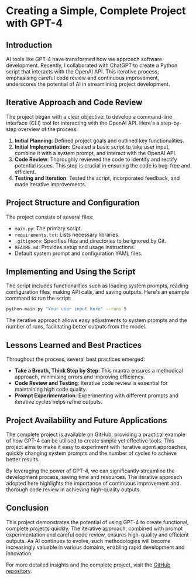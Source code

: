 # Creating a Simple, Complete Project with GPT-4

## Introduction

AI tools like GPT-4 have transformed how we approach software development. Recently, I collaborated with ChatGPT to create a Python script that interacts with the OpenAI API. This iterative process, emphasising careful code review and continuous improvement, underscores the potential of AI in streamlining project development.

## Iterative Approach and Code Review

The project began with a clear objective: to develop a command-line interface (CLI) tool for interacting with the OpenAI API. Here's a step-by-step overview of the process:

1. **Initial Planning**: Defined project goals and outlined key functionalities.
2. **Initial Implementation**: Created a basic script to take user input, combine it with a system prompt, and interact with the OpenAI API.
3. **Code Review**: Thoroughly reviewed the code to identify and rectify potential issues. This step is crucial in ensuring the code is bug-free and efficient.
4. **Testing and Iteration**: Tested the script, incorporated feedback, and made iterative improvements.

## Project Structure and Configuration

The project consists of several files:

- `main.py`: The primary script.
- `requirements.txt`: Lists necessary libraries.
- `.gitignore`: Specifies files and directories to be ignored by Git.
- `README.md`: Provides setup and usage instructions.
- Default system prompt and configuration YAML files.

## Implementing and Using the Script

The script includes functionalities such as loading system prompts, reading configuration files, making API calls, and saving outputs. Here's an example command to run the script:

```bash
python main.py "Your user input here" --runs 5
```

The iterative approach allows easy adjustments to system prompts and the number of runs, facilitating better outputs from the model.

## Lessons Learned and Best Practices

Throughout the process, several best practices emerged:

- **Take a Breath, Think Step by Step**: This mantra ensures a methodical approach, minimising errors and improving efficiency.
- **Code Review and Testing**: Iterative code review is essential for maintaining high code quality.
- **Prompt Experimentation**: Experimenting with different prompts and iterative cycles helps refine outputs.

## Project Availability and Future Applications

The complete project is available on GitHub, providing a practical example of how GPT-4 can be utilised to create simple yet effective tools. This project aims to make it easy to experiment with iterative agent approaches, quickly changing system prompts and the number of cycles to achieve better results.

By leveraging the power of GPT-4, we can significantly streamline the development process, saving time and resources. The iterative approach adopted here highlights the importance of continuous improvement and thorough code review in achieving high-quality outputs.

## Conclusion

This project demonstrates the potential of using GPT-4 to create functional, complete projects quickly. The iterative approach, combined with prompt experimentation and careful code review, ensures high-quality and efficient outputs. As AI continues to evolve, such methodologies will become increasingly valuable in various domains, enabling rapid development and innovation.

For more detailed insights and the complete project, visit the [GitHub repository](https://github.com/your-repo-link).